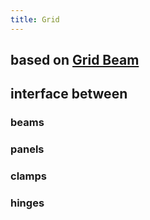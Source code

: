 ```yaml
---
title: Grid
---
```


## based on [Grid Beam](https://gridbeam.xyz)

## interface between
### beams

### panels

### clamps

### hinges
